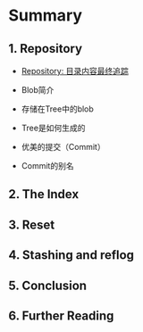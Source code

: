 # Summary

## 1. Repository

* [Repository: 目录内容最终追踪](/repo/repository-directory-content-tracking)

* Blob简介

* 存储在Tree中的blob

* Tree是如何生成的

* 优美的提交（Commit）

* Commit的别名

## 2. The Index

## 3. Reset

## 4. Stashing and reflog

## 5. Conclusion

## 6. Further Reading



